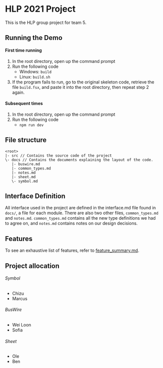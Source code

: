# HLP 2021 Project
This is the HLP group project for team 5.
## Running the Demo

#### First time running
1. In the root directory, open up the command prompt
2. Run the following code
    - Windows: ```build```
    - Linux: ```build.sh```
3. If the program fails to run, go to the original skeleton code, retrieve the file ```build.fsx```, and paste it into the root directory, then repeat step 2 again.

#### Subsequent times
1. In the root directory, open up the command prompt
2. Run the following code
    - ```npm run dev```

## File structure
    <root>
    |- src // Contains the source code of the project
    \- docs // Contains the documents explaining the layout of the code.
       |- buswire.md
       |- common_types.md
       |- notes.md
       |- sheet.md
       \- symbol.md
       
## Interface Definition
All interface used in the project are defined in the interface.md file found in `docs/`, a file for each module. There are also two other files, `common_types.md` and `notes.md`. `common_types.md` contains all the new type definitions we had to agree on, and `notes.md` contains notes on our design decisions.

## Features
To see an exhaustive list of features, refer to [feature_summary.md](./docs/feature_summary.md).

## Project allocation
###### Symbol
  * Chizu
  * Marcus
###### BusWire
  * Wei Loon
  * Sofia
###### Sheet
  * Ole
  * Ben
